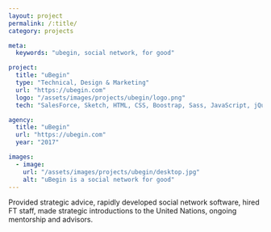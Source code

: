 ```yaml
---
layout: project
permalink: /:title/
category: projects

meta:
  keywords: "ubegin, social network, for good"

project:
  title: "uBegin"
  type: "Technical, Design & Marketing"
  url: "https://ubegin.com"
  logo: "/assets/images/projects/ubegin/logo.png"
  tech: "SalesForce, Sketch, HTML, CSS, Boostrap, Sass, JavaScript, jQuery, Ember.js, Sails, Kanban, MongoDB"

agency:
  title: "uBegin"
  url: "https://ubegin.com"
  year: "2017"

images:
  - image:
    url: "/assets/images/projects/ubegin/desktop.jpg"
    alt: "uBegin is a social network for good"
---
```

<p>Provided strategic advice, rapidly developed social network software, hired FT staff, made strategic introductions to the United Nations, ongoing mentorship and advisors.</p>
